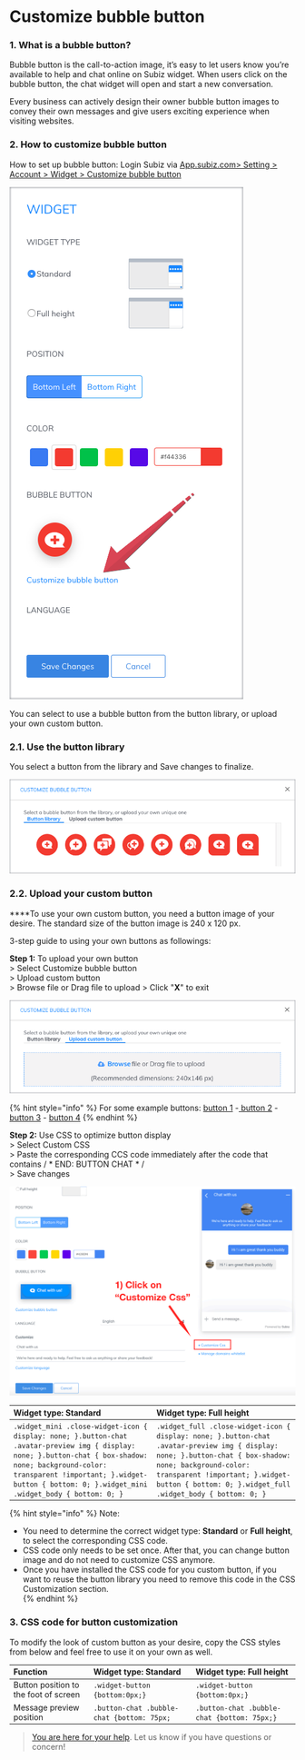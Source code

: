 # Customize bubble button

### **1. What is a bubble button?**

Bubble button is the call-to-action image,  it’s easy to let users know you’re available to help and chat online on Subiz widget. When users click on the bubble button, the chat widget will open and start a new conversation.

Every business can actively design their owner bubble button images to convey their own messages and give users exciting experience when visiting websites.

### **2. How to customize bubble button**

How to set up bubble button: Login Subiz via [App.subiz.com&gt; Setting &gt; Account &gt; Widget &gt; Customize bubble button](https://app.subiz.com/settings/widget-setting) 

![Customize bubble button](../../../.gitbook/assets/1.-edit.png)

You can select to use a bubble button from the button library, or upload your own custom button.

###  **2.1. Use the button library**

You select a button from the library and Save changes to finalize.

![Button library](../../../.gitbook/assets/2.-library.png)

### **2.2. Upload your custom button**

 ****To use your own custom button, you need a button image of your desire. The standard size of the button image is 240 x 120 px.

3-step guide to using  your own buttons as followings:

**Step 1:** To upload your own button  
              &gt; Select Customize bubble button  
              &gt; Upload custom button  
              &gt; Browse file or Drag file to upload  &gt; Click "**X**" to exit

![Upload your custom button](../../../.gitbook/assets/3.-upload.png)

{% hint style="info" %}
For some example buttons: [button 1](https://filev4.subiz.com/fiqcgvyhmftekbwjrbmy-button1_en.png) -[ button 2](https://filev4.subiz.com/fiqcgvynxpqgfcrbqgjb-button2_en.png) - [button 3](https://filev4.subiz.com/fiqcgvyqfhiokhwiqmnz-button3_en.png) - [button 4](https://filev4.subiz.com/fiqcgvysbxbykjcrorum-button4_en.png)
{% endhint %}

**Step 2:** Use CSS to optimize button display  
             &gt; Select Custom CSS  
             &gt; Paste the corresponding CCS code immediately after the code that contains / \* END: BUTTON CHAT \* /  
             &gt; Save changes

![Use CSS to optimize button display](../../../.gitbook/assets/customizecss-en.gif)

| Widget type: Standard | Widget type: Full height |
| :--- | :--- |
| `.widget_mini .close-widget-icon { display: none; }.button-chat .avatar-preview img { display: none; }.button-chat { box-shadow: none; background-color: transparent !important; }.widget-button { bottom: 0; }.widget_mini .widget_body { bottom: 0; }` | `.widget_full .close-widget-icon { display: none; }.button-chat .avatar-preview img { display: none; }.button-chat { box-shadow: none; background-color: transparent !important; }.widget-button { bottom: 0; }.widget_full .widget_body { bottom: 0; }` |

{% hint style="info" %}
Note:

* You need to determine the correct widget type: **Standard** or **Full height**, to select the corresponding CSS code.
* CSS code only needs to be set once. After that, you can change button image and do not need to customize CSS anymore.
* Once you have installed the CSS code for you custom button, if you want to reuse the button library you need to remove this code in the CSS Customization section.             
{% endhint %}

### **3. CSS code for button customization**

To modify the look of custom button as your desire, copy the CSS styles from below and feel free to use it on your own as well.

| Function | Widget type: Standard | Widget type: Full height |
| :--- | :--- | :--- |
| Button position  to the foot of screen | `.widget-button {bottom:0px;}` | `.widget-button {bottom:0px;}` |
| Message preview position | `.button-chat .bubble-chat {bottom: 75px;` | `.button-chat .bubble-chat {bottom: 75px;}` |

> [You are here for your help](https://subiz.com/vi/faqs.html). Let us know if you have questions or concern!

  
  
  




